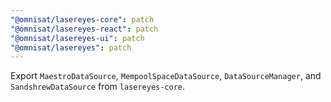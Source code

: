 ```yaml
---
"@omnisat/lasereyes-core": patch
"@omnisat/lasereyes-react": patch
"@omnisat/lasereyes-ui": patch
"@omnisat/lasereyes": patch
---
```


Export `MaestroDataSource`, `MempoolSpaceDataSource`, `DataSourceManager`, and `SandshrewDataSource` from `lasereyes-core`.